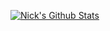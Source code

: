[![Nick's Github Stats](https://github-readme-stats.vercel.app/api?username=urnotnick&theme=cobalt)](https://github.com/anuraghazra/github-readme-stats)
<!--
**urnotnick/urnotnick** is a ✨ _special_ ✨ repository because its `README.md` (this file) appears on your GitHub profile.

Here are some ideas to get you started:

- 🔭 I’m currently working on ...
- 🌱 I’m currently learning ...
- 👯 I’m looking to collaborate on ...
- 🤔 I’m looking for help with ...
- 💬 Ask me about ...
- 📫 How to reach me: ...
- 😄 Pronouns: ...
- ⚡ Fun fact: ...
-->
